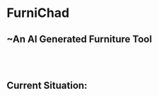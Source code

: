 # FurniChad [](https://docs.google.com/document/d/1MTF31ulensaPQLf5PUDMnbpCz7jDGaAjedta5IBaP5g/edit)
## ~An AI Generated Furniture Tool
<br> </br>
## **Current Situation:**

